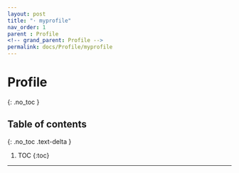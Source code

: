 ```yaml
---
layout: post
title: "· myprofile"
nav_order: 1
parent : Profile
<!-- grand_parent: Profile -->
permalink: docs/Profile/myprofile
---
```


# Profile
{: .no_toc }

## Table of contents
{: .no_toc .text-delta }

1. TOC
{:toc}

---

